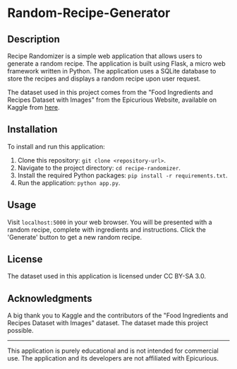# Random-Recipe-Generator

## Description

Recipe Randomizer is a simple web application that allows users to generate a random recipe. The application is built using Flask, a micro web framework written in Python. The application uses a SQLite database to store the recipes and displays a random recipe upon user request.

The dataset used in this project comes from the "Food Ingredients and Recipes Dataset with Images" from the Epicurious Website, available on Kaggle from [here](https://www.kaggle.com/datasets/pes12017000148/food-ingredients-and-recipe-dataset-with-images).

## Installation

To install and run this application:

1. Clone this repository: `git clone <repository-url>`.
2. Navigate to the project directory: `cd recipe-randomizer`.
3. Install the required Python packages: `pip install -r requirements.txt`.
4. Run the application: `python app.py`.

## Usage

Visit `localhost:5000` in your web browser. You will be presented with a random recipe, complete with ingredients and instructions. Click the 'Generate' button to get a new random recipe.

## License

The dataset used in this application is licensed under CC BY-SA 3.0.

## Acknowledgments

A big thank you to Kaggle and the contributors of the "Food Ingredients and Recipes Dataset with Images" dataset. The dataset made this project possible.

---

This application is purely educational and is not intended for commercial use. The application and its developers are not affiliated with Epicurious.
